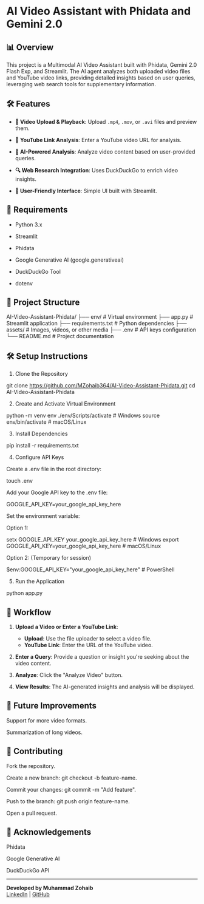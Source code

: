 # AI Video Assistant with Phidata and Gemini 2.0

## 📊 Overview

This project is a Multimodal AI Video Assistant built with Phidata, Gemini 2.0 Flash Exp, and Streamlit. The AI agent analyzes both uploaded video files and YouTube video links, providing detailed insights based on user queries, leveraging web search tools for supplementary information.

## 🛠️ Features

- **🎥 Video Upload & Playback**: Upload `.mp4`, `.mov`, or `.avi` files and preview them.

- **🔗 YouTube Link Analysis**: Enter a YouTube video URL for analysis.

- **🧰 AI-Powered Analysis**: Analyze video content based on user-provided queries.

- **🔍 Web Research Integration**: Uses DuckDuckGo to enrich video insights.

- **📃 User-Friendly Interface**: Simple UI built with Streamlit.

## 📝 Requirements

- Python 3.x

- Streamlit

- Phidata

- Google Generative AI (google.generativeai)

- DuckDuckGo Tool

- dotenv

## 📁 Project Structure

AI-Video-Assistant-Phidata/
├── env/                   # Virtual environment
├── app.py                # Streamlit application
├── requirements.txt      # Python dependencies
├── assets/               # Images, videos, or other media
├── .env                 # API keys configuration
└── README.md             # Project documentation

## 🛠️ Setup Instructions

1. Clone the Repository

git clone https://github.com/MZohaib364/AI-Video-Assistant-Phidata.git
cd AI-Video-Assistant-Phidata

2. Create and Activate Virtual Environment

python -m venv env
./env/Scripts/activate  # Windows
source env/bin/activate # macOS/Linux

3. Install Dependencies

pip install -r requirements.txt

4. Configure API Keys

Create a .env file in the root directory:

touch .env

Add your Google API key to the .env file:

GOOGLE_API_KEY=your_google_api_key_here

Set the environment variable:

Option 1:

setx GOOGLE_API_KEY your_google_api_key_here  # Windows
export GOOGLE_API_KEY=your_google_api_key_here  # macOS/Linux

Option 2: (Temporary for session)

$env:GOOGLE_API_KEY="your_google_api_key_here"  # PowerShell

5. Run the Application

python app.py

## 🔄 Workflow

1. **Upload a Video or Enter a YouTube Link**:
   - **Upload**: Use the file uploader to select a video file.
   - **YouTube Link**: Enter the URL of the YouTube video.

2. **Enter a Query**: Provide a question or insight you're seeking about the video content.

3. **Analyze**: Click the "Analyze Video" button.

4. **View Results**: The AI-generated insights and analysis will be displayed.

## 📅 Future Improvements

Support for more video formats.

Summarization of long videos.

## 💪 Contributing

Fork the repository.

Create a new branch: git checkout -b feature-name.

Commit your changes: git commit -m "Add feature".

Push to the branch: git push origin feature-name.

Open a pull request.

## 💎 Acknowledgements

Phidata

Google Generative AI

DuckDuckGo API

----------------------------------------------------------

**Developed by Muhammad Zohaib**  
[LinkedIn](https://www.linkedin.com/in/muhammad-zohaib-a1b027280/) | [GitHub](https://github.com/MZohaib364)


